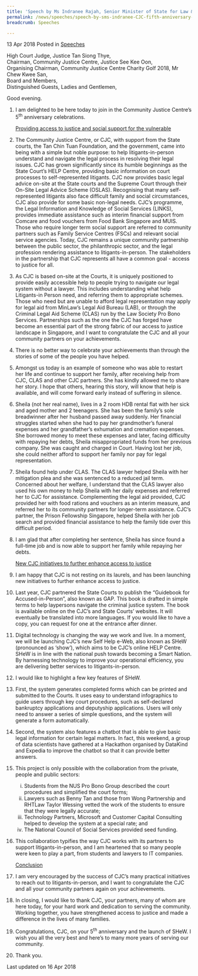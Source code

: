 ```yaml
---
title: 'Speech by Ms Indranee Rajah, Senior Minister of State for Law & Finance, at the Community Justice Centre''s 5th Anniversary Dinner Celebrations'
permalink: /news/speeches/speech-by-sms-indranee-CJC-fifth-anniversary-dinner
breadcrumb: Speeches

---
```



13 Apr 2018 Posted in [Speeches](/news/speeches)

High Court Judge, Justice Tan Siong Thye,  
Chairman, Community Justice Centre, Justice See Kee Oon,  
Organising Chairman, Community Justice Centre Charity Golf 2018, Mr Chew Kwee San,  
Board and Members,  
Distinguished Guests, Ladies and Gentlemen,  


Good evening.

 1. I am delighted to be here today to join in the Community Justice Centre’s 5<sup>th</sup> anniversary celebrations.
    
    <u>Providing access to justice and social support for the vulnerable</u>

 2. The Community Justice Centre, or CJC, with support from the State courts, the Tan Chin Tuan Foundation, and the government, came into being with a simple but noble purpose: to help litigants-in-person understand and navigate the legal process in resolving their legal issues. CJC has grown significantly since its humble beginnings as the State Court’s HELP Centre, providing basic information on court processes to self-represented litigants. CJC now provides basic legal advice on-site at the State courts and the Supreme Court through their On-Site Legal Advice Scheme (OSLAS). Recognising that many self-represented litigants also face difficult family and social circumstances, CJC also provide for some basic non-legal needs. CJC’s programme, the Legal Information and Knowledge of Social Services (LINKS), provides immediate assistance such as interim financial support from Comcare and food vouchers from Food Bank Singapore and MUIS. Those who require longer term social support are referred to community partners such as Family Service Centres (FSCs) and relevant social service agencies. Today, CJC remains a unique community partnership between the public sector, the philanthropic sector, and the legal profession rendering assistance to litigants-in-person. The stakeholders in the partnership that CJC represents all have a common goal - access to justice for all.

 3. As CJC is based on-site at the Courts, it is uniquely positioned to provide easily accessible help to people trying to navigate our legal system without a lawyer. This includes understanding what help Litigants-in Person need, and referring them to appropriate schemes. Those who need but are unable to afford legal representation may apply for legal aid from MinLaw’s Legal Aid Bureau (LAB), or through the Criminal Legal Aid Scheme (CLAS) run by the Law Society Pro Bono Services. Partnerships such as the one the CJC has forged have become an essential part of the strong fabric of our access to justice landscape in Singapore, and I want to congratulate the CJC and all your community partners on your achievements.

 


 4. There is no better way to celebrate your achievements than through the stories of some of the people you have helped.

  


 5. Amongst us today is an example of someone who was able to restart her life and continue to support her family, after receiving help from CJC, CLAS and other CJC partners. She has kindly allowed me to share her story. I hope that others, hearing this story, will know that help is available, and will come forward early instead of suffering in silence.

 


 6. Sheila (not her real name), lives in a 2 room HDB rental flat with her sick and aged mother and 2 teenagers. She has been the family’s sole breadwinner after her husband passed away suddenly. Her financial struggles started when she had to pay her grandmother’s funeral expenses and her grandfather’s exhumation and cremation expenses. She borrowed money to meet these expenses and later, facing difficulty with repaying her debts, Sheila misappropriated funds from her previous company. She was caught and charged in Court. Having lost her job, she could neither afford to support her family nor pay for legal representation.

 


 7. Sheila found help under CLAS. The CLAS lawyer helped Sheila with her mitigation plea and she was sentenced to a reduced jail term. Concerned about her welfare, I understand that the CLAS lawyer also used his own money to help Sheila with her daily expenses and referred her to CJC for assistance. Complementing the legal aid provided, CJC provided her with food rations and vouchers as an interim measure, and referred her to its community partners for longer-term assistance. CJC’s partner, the Prison Fellowship Singapore, helped Sheila with her job search and provided financial assistance to help the family tide over this difficult period.

 


 8. I am glad that after completing her sentence, Sheila has since found a full-time job and is now able to support her family while repaying her debts.
    
    <u>New CJC initiatives to further enhance access to justice</u>



 9. I am happy that CJC is not resting on its laurels, and has been launching new initiatives to further enhance access to justice.

 
10. Last year, CJC partnered the State Courts to publish the “Guidebook for Accused-in-Person”, also known as GAP. This book is drafted in simple terms to help laypersons navigate the criminal justice system. The book is available online on the CJC’s and State Courts’ websites. It will eventually be translated into more languages. If you would like to have a copy, you can request for one at the entrance after dinner.

 


11. Digital technology is changing the way we work and live. In a moment, we will be launching CJC’s new Self Help e-Web, also known as SHeW (pronounced as ‘show’), which aims to be CJC’s online HELP Centre. SHeW is in line with the national push towards becoming a Smart Nation. By harnessing technology to improve your operational efficiency, you are delivering better services to litigants-in-person.

 

12. I would like to highlight a few key features of SHeW.

 


13. First, the system generates completed forms which can be printed and submitted to the Courts. It uses easy to understand infographics to guide users through key court procedures, such as self-declared bankruptcy applications and deputyship applications. Users will only need to answer a series of simple questions, and the system will generate a form automatically.

 


14. Second, the system also features a chatbot that is able to give basic legal information for certain legal matters. In fact, this weekend, a group of data scientists have gathered at a Hackathon organised by DataKind and Expedia to improve the chatbot so that it can provide better answers.


15. This project is only possible with the collaboration from the private, people and public sectors:
    <ol style="list-style-type: lower-roman">
    <li>Students from the NUS Pro Bono Group described the court procedures and simplified the court forms; </li>
    <li>Lawyers such as Benny Tan and those from Wong Partnership and RHTLaw Taylor Wessing vetted the work of the students to ensure       that they were legally accurate;</li>
    <li>Technology Partners, Microsoft and Customer Capital Consulting helped to develop the system at a special rate; and</li>
    <li> The National Council of Social Services provided seed funding.</li>
    </ol>

16. This collaboration typifies the way CJC works with its partners to support litigants-in-person, and I am heartened that so many people were keen to play a part, from students and lawyers to IT companies.
    
    <u>Conclusion</u>

17. I am very encouraged by the success of CJC’s many practical initiatives to reach out to litigants-in-person, and I want to congratulate the CJC and all your community partners again on your achievements.

 
18. In closing, I would like to thank CJC, your partners, many of whom are here today, for your hard work and dedication to serving the community. Working together, you have strengthened access to justice and made a difference in the lives of many families.

 


19. Congratulations, CJC, on your 5<sup>th</sup> anniversary and the launch of SHeW. I wish you all the very best and here’s to many more years of serving our community.

 

20. Thank you.

<p class="right-side-updated">Last updated on 16 Apr 2018</p>
